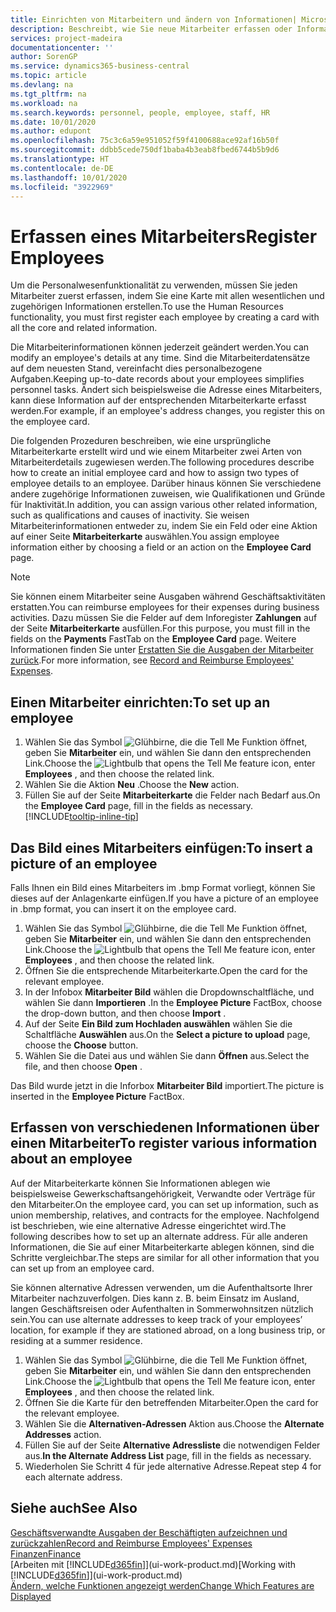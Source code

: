 ```yaml
---
title: Einrichten von Mitarbeitern und ändern von Informationen| Microsoft Docs
description: Beschreibt, wie Sie neue Mitarbeiter erfassen oder Informationen für vorhandene Mitarbeiter bearbeiten.
services: project-madeira
documentationcenter: ''
author: SorenGP
ms.service: dynamics365-business-central
ms.topic: article
ms.devlang: na
ms.tgt_pltfrm: na
ms.workload: na
ms.search.keywords: personnel, people, employee, staff, HR
ms.date: 10/01/2020
ms.author: edupont
ms.openlocfilehash: 75c3c6a59e951052f59f4100688ace92af16b50f
ms.sourcegitcommit: ddbb5cede750df1baba4b3eab8fbed6744b5b9d6
ms.translationtype: HT
ms.contentlocale: de-DE
ms.lasthandoff: 10/01/2020
ms.locfileid: "3922969"
---
```

# <a name="register-employees"></a><span data-ttu-id="7172d-103">Erfassen eines Mitarbeiters</span><span class="sxs-lookup"><span data-stu-id="7172d-103">Register Employees</span></span>
<span data-ttu-id="7172d-104">Um die Personalwesenfunktionalität zu verwenden, müssen Sie jeden Mitarbeiter zuerst erfassen, indem Sie eine Karte mit allen wesentlichen und zugehörigen Informationen erstellen.</span><span class="sxs-lookup"><span data-stu-id="7172d-104">To use the Human Resources functionality, you must first register each employee by creating a card with all the core and related information.</span></span>

<span data-ttu-id="7172d-105">Die Mitarbeiterinformationen können jederzeit geändert werden.</span><span class="sxs-lookup"><span data-stu-id="7172d-105">You can modify an employee's details at any time.</span></span> <span data-ttu-id="7172d-106">Sind die Mitarbeiterdatensätze auf dem neuesten Stand, vereinfacht dies personalbezogene Aufgaben.</span><span class="sxs-lookup"><span data-stu-id="7172d-106">Keeping up-to-date records about your employees simplifies personnel tasks.</span></span> <span data-ttu-id="7172d-107">Ändert sich beispielsweise die Adresse eines Mitarbeiters, kann diese Information auf der entsprechenden Mitarbeiterkarte erfasst werden.</span><span class="sxs-lookup"><span data-stu-id="7172d-107">For example, if an employee's address changes, you register this on the employee card.</span></span>

<span data-ttu-id="7172d-108">Die folgenden Prozeduren beschreiben, wie eine ursprüngliche Mitarbeiterkarte erstellt wird und wie einem Mitarbeiter zwei Arten von Mitarbeiterdetails zugewiesen werden.</span><span class="sxs-lookup"><span data-stu-id="7172d-108">The following procedures describe how to create an initial employee card and how to assign two types of employee details to an employee.</span></span> <span data-ttu-id="7172d-109">Darüber hinaus können Sie verschiedene andere zugehörige Informationen zuweisen, wie Qualifikationen und Gründe für Inaktivität.</span><span class="sxs-lookup"><span data-stu-id="7172d-109">In addition, you can assign various other related information, such as qualifications and causes of inactivity.</span></span> <span data-ttu-id="7172d-110">Sie weisen Mitarbeiterinformationen entweder zu, indem Sie ein Feld oder eine Aktion auf einer Seite **Mitarbeiterkarte** auswählen.</span><span class="sxs-lookup"><span data-stu-id="7172d-110">You assign employee information either by choosing a field or an action on the **Employee Card** page.</span></span>

> [!NOTE]  
> <span data-ttu-id="7172d-111">Sie können einem Mitarbeiter seine Ausgaben während Geschäftsaktivitäten erstatten.</span><span class="sxs-lookup"><span data-stu-id="7172d-111">You can reimburse employees for their expenses during business activities.</span></span> <span data-ttu-id="7172d-112">Dazu müssen Sie die Felder auf dem Inforegister **Zahlungen** auf der Seite **Mitarbeiterkarte** ausfüllen.</span><span class="sxs-lookup"><span data-stu-id="7172d-112">For this purpose, you must fill in the fields on the **Payments** FastTab on the **Employee Card** page.</span></span> <span data-ttu-id="7172d-113">Weitere Informationen finden Sie unter [Erstatten Sie die Ausgaben der Mitarbeiter zurück](finance-how-record-reimburse-employee-expenses.md).</span><span class="sxs-lookup"><span data-stu-id="7172d-113">For more information, see [Record and Reimburse Employees' Expenses](finance-how-record-reimburse-employee-expenses.md).</span></span>

## <a name="to-set-up-an-employee"></a><span data-ttu-id="7172d-114">Einen Mitarbeiter einrichten:</span><span class="sxs-lookup"><span data-stu-id="7172d-114">To set up an employee</span></span>
1. <span data-ttu-id="7172d-115">Wählen Sie das Symbol ![Glühbirne, die die Tell Me Funktion öffnet](media/ui-search/search_small.png "Was möchten Sie tun?"), geben Sie **Mitarbeiter** ein, und wählen Sie dann den entsprechenden Link.</span><span class="sxs-lookup"><span data-stu-id="7172d-115">Choose the ![Lightbulb that opens the Tell Me feature](media/ui-search/search_small.png "Tell me what you want to do") icon, enter **Employees** , and then choose the related link.</span></span>
2. <span data-ttu-id="7172d-116">Wählen Sie die Aktion **Neu** .</span><span class="sxs-lookup"><span data-stu-id="7172d-116">Choose the **New** action.</span></span>
3. <span data-ttu-id="7172d-117">Füllen Sie auf der Seite **Mitarbeiterkarte** die Felder nach Bedarf aus.</span><span class="sxs-lookup"><span data-stu-id="7172d-117">On the **Employee Card** page, fill in the fields as necessary.</span></span> [!INCLUDE[tooltip-inline-tip](includes/tooltip-inline-tip_md.md)]

## <a name="to-insert-a-picture-of-an-employee"></a><span data-ttu-id="7172d-118">Das Bild eines Mitarbeiters einfügen:</span><span class="sxs-lookup"><span data-stu-id="7172d-118">To insert a picture of an employee</span></span>
<span data-ttu-id="7172d-119">Falls Ihnen ein Bild eines Mitarbeiters im .bmp Format vorliegt, können Sie dieses auf der Anlagenkarte einfügen.</span><span class="sxs-lookup"><span data-stu-id="7172d-119">If you have a picture of an employee in .bmp format, you can insert it on the employee card.</span></span>

1. <span data-ttu-id="7172d-120">Wählen Sie das Symbol ![Glühbirne, die die Tell Me Funktion öffnet](media/ui-search/search_small.png "Was möchten Sie tun?"), geben Sie **Mitarbeiter** ein, und wählen Sie dann den entsprechenden Link.</span><span class="sxs-lookup"><span data-stu-id="7172d-120">Choose the ![Lightbulb that opens the Tell Me feature](media/ui-search/search_small.png "Tell me what you want to do") icon, enter **Employees** , and then choose the related link.</span></span>
2. <span data-ttu-id="7172d-121">Öffnen Sie die entsprechende Mitarbeiterkarte.</span><span class="sxs-lookup"><span data-stu-id="7172d-121">Open the card for the relevant employee.</span></span>
3. <span data-ttu-id="7172d-122">In der Infobox **Mitarbeiter Bild** wählen die Dropdownschaltfläche, und wählen Sie dann **Importieren** .</span><span class="sxs-lookup"><span data-stu-id="7172d-122">In the **Employee Picture** FactBox, choose the drop-down button, and then choose **Import** .</span></span>
4. <span data-ttu-id="7172d-123">Auf der Seite **Ein Bild zum Hochladen auswählen** wählen Sie die Schaltfläche **Auswählen** aus.</span><span class="sxs-lookup"><span data-stu-id="7172d-123">On the **Select a picture to upload** page, choose the **Choose** button.</span></span>
5. <span data-ttu-id="7172d-124">Wählen Sie die Datei aus und wählen Sie dann **Öffnen** aus.</span><span class="sxs-lookup"><span data-stu-id="7172d-124">Select the file, and then choose **Open** .</span></span>

<span data-ttu-id="7172d-125">Das Bild wurde jetzt in die Inforbox **Mitarbeiter Bild** importiert.</span><span class="sxs-lookup"><span data-stu-id="7172d-125">The picture is inserted in the **Employee Picture** FactBox.</span></span>

## <a name="to-register-various-information-about-an-employee"></a><span data-ttu-id="7172d-126">Erfassen von verschiedenen Informationen über einen Mitarbeiter</span><span class="sxs-lookup"><span data-stu-id="7172d-126">To register various information about an employee</span></span>
<span data-ttu-id="7172d-127">Auf der Mitarbeiterkarte können Sie Informationen ablegen wie beispielsweise Gewerkschaftsangehörigkeit, Verwandte oder Verträge für den Mitarbeiter.</span><span class="sxs-lookup"><span data-stu-id="7172d-127">On the employee card, you can set up information, such as union membership, relatives, and contracts for the employee.</span></span> <span data-ttu-id="7172d-128">Nachfolgend ist beschrieben, wie eine alternative Adresse eingerichtet wird.</span><span class="sxs-lookup"><span data-stu-id="7172d-128">The following describes how to set up an alternate address.</span></span> <span data-ttu-id="7172d-129">Für alle anderen Informationen, die Sie auf einer Mitarbeiterkarte ablegen können, sind die Schritte vergleichbar.</span><span class="sxs-lookup"><span data-stu-id="7172d-129">The steps are similar for all other information that you can set up from an employee card.</span></span>

<span data-ttu-id="7172d-130">Sie können alternative Adressen verwenden, um die Aufenthaltsorte Ihrer Mitarbeiter nachzuverfolgen. Dies kann z. B. beim Einsatz im Ausland, langen Geschäftsreisen oder Aufenthalten in Sommerwohnsitzen nützlich sein.</span><span class="sxs-lookup"><span data-stu-id="7172d-130">You can use alternate addresses to keep track of your employees’ location, for example if they are stationed abroad, on a long business trip, or residing at a summer residence.</span></span>

1. <span data-ttu-id="7172d-131">Wählen Sie das Symbol ![Glühbirne, die die Tell Me Funktion öffnet](media/ui-search/search_small.png "Was möchten Sie tun?"), geben Sie **Mitarbeiter** ein, und wählen Sie dann den entsprechenden Link.</span><span class="sxs-lookup"><span data-stu-id="7172d-131">Choose the ![Lightbulb that opens the Tell Me feature](media/ui-search/search_small.png "Tell me what you want to do") icon, enter **Employees** , and then choose the related link.</span></span>
2. <span data-ttu-id="7172d-132">Öffnen Sie die Karte für den betreffenden Mitarbeiter.</span><span class="sxs-lookup"><span data-stu-id="7172d-132">Open the card for the relevant employee.</span></span>
3. <span data-ttu-id="7172d-133">Wählen Sie die **Alternativen-Adressen** Aktion aus.</span><span class="sxs-lookup"><span data-stu-id="7172d-133">Choose the **Alternate Addresses** action.</span></span>
4. <span data-ttu-id="7172d-134">Füllen Sie auf der Seite **Alternative Adressliste** die notwendigen Felder aus.</span><span class="sxs-lookup"><span data-stu-id="7172d-134">**In the Alternate Address List** page, fill in the fields as necessary.</span></span>
5. <span data-ttu-id="7172d-135">Wiederholen Sie Schritt 4 für jede alternative Adresse.</span><span class="sxs-lookup"><span data-stu-id="7172d-135">Repeat step 4 for each alternate address.</span></span>

## <a name="see-also"></a><span data-ttu-id="7172d-136">Siehe auch</span><span class="sxs-lookup"><span data-stu-id="7172d-136">See Also</span></span>
[<span data-ttu-id="7172d-137">Geschäftsverwandte Ausgaben der Beschäftigten aufzeichnen und zurückzahlen</span><span class="sxs-lookup"><span data-stu-id="7172d-137">Record and Reimburse Employees' Expenses</span></span>](finance-how-record-reimburse-employee-expenses.md)  
[<span data-ttu-id="7172d-138">Finanzen</span><span class="sxs-lookup"><span data-stu-id="7172d-138">Finance</span></span>](finance.md)  
<span data-ttu-id="7172d-139">[Arbeiten mit [!INCLUDE[d365fin](includes/d365fin_md.md)]](ui-work-product.md)</span><span class="sxs-lookup"><span data-stu-id="7172d-139">[Working with [!INCLUDE[d365fin](includes/d365fin_md.md)]](ui-work-product.md)</span></span>  
[<span data-ttu-id="7172d-140">Ändern, welche Funktionen angezeigt werden</span><span class="sxs-lookup"><span data-stu-id="7172d-140">Change Which Features are Displayed</span></span>](ui-experiences.md)
